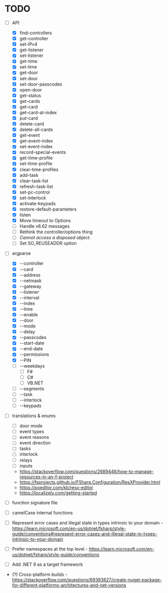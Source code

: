 # TODO
- [ ] API
    - [x] find-controllers
    - [x] get-controller
    - [x] set-IPv4
    - [x] get-listener
    - [x] set-listener
    - [x] get-time
    - [x] set-time
    - [x] get-door
    - [x] set-door
    - [x] set-door-passcodes
    - [x] open-door
    - [x] get-status
    - [x] get-cards
    - [x] get-card
    - [x] get-card-at-index
    - [x] put-card
    - [x] delete-card
    - [x] delete-all-cards
    - [x] get-event
    - [x] get-event-index
    - [x] set-event-index
    - [x] record-special-events
    - [x] get-time-profile
    - [x] set-time-profile
    - [x] clear-time-profiles
    - [x] add-task
    - [x] clear-task-list
    - [x] refresh-task-list
    - [x] set-pc-control
    - [x] set-interlock
    - [x] activate-keypads
    - [x] restore-default-parameters
    - [x] listen
    - [x] Move timeout to Options
    - [ ] Handle v6.62 messages
    - [ ] Rethink the controller/options thing
    - [ ] _Cannot access a disposed object._
    - [ ] Set SO_REUSEADDR option

- [ ] argparse
    - [x] --controller
    - [x] --card
    - [x] --address
    - [x] --netmask
    - [x] --gateway
    - [x] --listener
    - [x] --interval
    - [x] --index
    - [x] --time
    - [x] --enable
    - [x] --door
    - [x] --mode
    - [x] --delay
    - [x] --passcodes
    - [x] --start-date
    - [x] --end-date
    - [x] --permissions
    - [x] --PIN
    - [ ] --weekdays
        - [ ] F#
        - [ ] C#
        - [ ] VB.NET
    - [ ] --segments
    - [ ] --task
    - [ ] --interlock
    - [ ] --keypads

- [ ] translations & enums
    - [ ] door mode
    - [ ] event types
    - [ ] event reasons
    - [ ] event direction
    - [ ] tasks
    - [ ] interlock
    - [ ] relays
    - [ ] inputs
    - https://stackoverflow.com/questions/2689446/how-to-manage-resources-in-an-f-project
    - https://fsprojects.github.io/FSharp.Configuration/ResXProvider.html
    - https://poeditor.com/kb/resx-editor
    - https://localizely.com/getting-started

- [ ] function signature file
- [ ] camelCase internal functions
- [ ] Represent error cases and illegal state in types intrinsic to your domain
      - https://learn.microsoft.com/en-us/dotnet/fsharp/style-guide/conventions#represent-error-cases-and-illegal-state-in-types-intrinsic-to-your-domain
- [ ] Prefer namespaces at the top level
      - https://learn.microsoft.com/en-us/dotnet/fsharp/style-guide/conventions
- [ ] Add .NET 9 as a target framework
- (?) Cross-platform builds
      - https://stackoverflow.com/questions/69393627/create-nuget-package-for-different-platforms-architectures-and-net-versions

